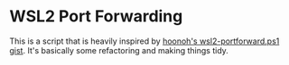 # WSL2 Port Forwarding

This is a script that is heavily inspired by [hoonoh's wsl2-portforward.ps1 gist](https://gist.github.com/hoonoh/502e11c5c0485a7e49b9991b72426616). It's basically some refactoring and making things tidy.
